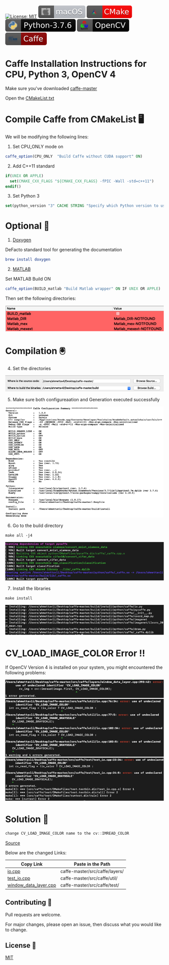 [![License: MIT](https://img.shields.io/badge/License-MIT-yellow.svg)](https://opensource.org/licenses/MIT)
[![macOS](https://github.com/AhmetTavli/Badge/blob/master/badges/mac_badge.svg)](https://www.apple.com)
[![CMake](https://github.com/AhmetTavli/Badge/blob/master/badges/cmake_badge.svg)](https://cmake.org/)
[![Python](https://github.com/AhmetTavli/Badge/blob/master/badges/python_badge.svg)](https://www.python.org/)
[![OpenCV](https://github.com/AhmetTavli/Badge/blob/master/badges/opencv_badge.svg)](https://opencv.org/)
[![Caffe](https://github.com/AhmetTavli/Badge/blob/master/badges/caffe.svg)](https://caffe.berkeleyvision.org/)

# Caffe Installation Instructions for CPU, Python 3, OpenCV 4
Make sure you've downloaded [caffe-master](https://github.com/BVLC/caffe)

Open the [CMakeList.txt](https://github.com/BVLC/caffe/blob/master/CMakeLists.txt)

Compile Caffe from CMakeList :desktop_computer:
============================

We will be modifying the following lines:

1. Set CPU_ONLY mode on

```cmake
caffe_option(CPU_ONLY  "Build Caffe without CUDA support" ON)
```

2. Add C++11 standard

```cmake
if(UNIX OR APPLE)
  set(CMAKE_CXX_FLAGS "${CMAKE_CXX_FLAGS} -fPIC -Wall -std=c++11")
endif()
```

3. Set Python 3

```cmake
set(python_version "3" CACHE STRING "Specify which Python version to use")
```

Optional :bust_in_silhouette:
========
1. [Doxygen](http://www.doxygen.nl/)

DeFacto standard tool for generating the documentation

```cmake
brew install doxygen
```

2. [MATLAB](https://www.mathworks.com/products/get-matlab.html?s_tid=gn_getml)

Set MATLAB Build ON

```cmake
caffe_option(BUILD_matlab "Build Matlab wrapper" ON IF UNIX OR APPLE)
```

Then set the following directories:

![alt_text][matlab_directories]

Compilation :trackball:
===========

4. Set the directories

![alt_text][cmake_directories]

5. Make sure both configureaation and Generation executed successfully

![alt_text][caffe_configuration_summary]

6. Go to the build directory

```shell
make all -j4
```

![alt_text][make_all_success]

7. Install the libraries

```shell
make install
```

![alt_text][make_install]

CV_LOAD_IMAGE_COLOR Error :bangbang:
=========================

If OpenCV Version 4 is installed on your system, you might encountered the following problems: 

![alt_text][error1]
![alt_text][error2]
![alt_text][error3]

# Solution :thinking:

```cpp
change CV_LOAD_IMAGE_COLOR name to the cv::IMREAD_COLOR 
```

[Source](https://groups.google.com/forum/#!topic/caffe-users/lr10Q5RCiTo)

Below are the changed Links: 

|                                          Copy Link                                                 |  Paste in the Path  |                                          
|--------------------------------------------------------------------------------------------------- | ------------------- |
| [io.cpp](https://github.com/AhmetTavli/install-caffe-macos/blob/master/updated-for-opencv4/io.cpp) |  caffe-master/src/caffe/layers/ |
| [test_io.cpp](https://github.com/AhmetTavli/install-caffe-macos/blob/master/updated-for-opencv4/test_io.cpp) | caffe-master/src/caffe/util/ |
| [window_data_layer.cpp](https://github.com/AhmetTavli/install-caffe-macos/blob/master/updated-for-opencv4/window_data_layer.cpp) | caffe-master/src/caffe/test/ |


## Contributing :thought_balloon:
Pull requests are welcome.

For major changes, please open an issue, then discuss what you would like to change.

 ## License :scroll:
[MIT](https://opensource.org/licenses/MIT)

[cmake_directories]: https://github.com/AhmetTavli/install-caffe-macos/blob/master/images/build_specification.png "source code:caffe-master, binaries: caffe-master/build"

[matlab_directories]: https://github.com/AhmetTavli/install-caffe-macos/blob/master/images/matlab_directories.png "Need to set the following parameters"

[caffe_configuration_summary]:  https://github.com/AhmetTavli/install-caffe-macos/blob/master/images/caffe_configuration_summary.png "Caffe Summary"

[make_all_success]: https://github.com/AhmetTavli/install-caffe-macos/blob/master/images/make_all_success.png 

[make_install]: https://github.com/AhmetTavli/install-caffe-macos/blob/master/images/make_install.png 

[error1]: https://github.com/AhmetTavli/install-caffe-macos/blob/master/images/error1.png 

[error2]: https://github.com/AhmetTavli/install-caffe-macos/blob/master/images/error2.png 

[error3]: https://github.com/AhmetTavli/install-caffe-macos/blob/master/images/error3.png 
